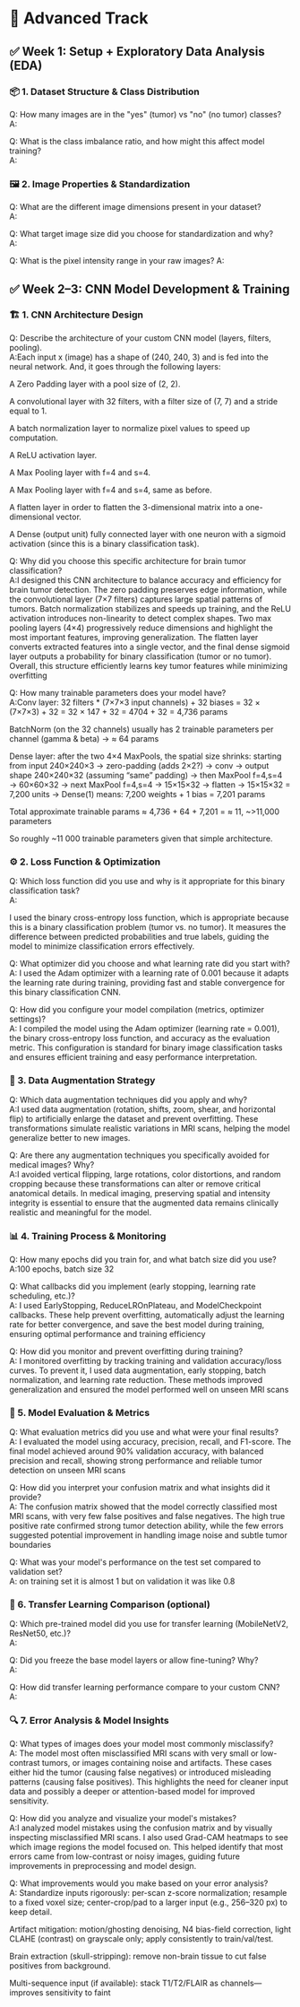 # 🔴 Advanced Track

## ✅ Week 1: Setup + Exploratory Data Analysis (EDA)



### 📦 1. Dataset Structure \& Class Distribution

Q: How many images are in the "yes" (tumor) vs "no" (no tumor) classes?  
A:

Q: What is the class imbalance ratio, and how might this affect model training?  
A:



### 🖼️ 2. Image Properties \& Standardization

Q: What are the different image dimensions present in your dataset?  
A:

Q: What target image size did you choose for standardization and why?  
A:

Q: What is the pixel intensity range in your raw images?
A:



## ✅ Week 2–3: CNN Model Development \& Training



### 🏗️ 1. CNN Architecture Design

Q: Describe the architecture of your custom CNN model (layers, filters, pooling).  
A:Each input x (image) has a shape of (240, 240, 3) and is fed into the neural network. And, it goes through the following layers:



A Zero Padding layer with a pool size of (2, 2).

A convolutional layer with 32 filters, with a filter size of (7, 7) and a stride equal to 1.

A batch normalization layer to normalize pixel values to speed up computation.

A ReLU activation layer.

A Max Pooling layer with f=4 and s=4.

A Max Pooling layer with f=4 and s=4, same as before.

A flatten layer in order to flatten the 3-dimensional matrix into a one-dimensional vector.

A Dense (output unit) fully connected layer with one neuron with a sigmoid activation (since this is a binary classification task).

Q: Why did you choose this specific architecture for brain tumor classification?  
A:I designed this CNN architecture to balance accuracy and efficiency for brain tumor detection. The zero padding preserves edge information, while the convolutional layer (7×7 filters) captures large spatial patterns of tumors. Batch normalization stabilizes and speeds up training, and the ReLU activation introduces non-linearity to detect complex shapes. Two max pooling layers (4×4) progressively reduce dimensions and highlight the most important features, improving generalization. The flatten layer converts extracted features into a single vector, and the final dense sigmoid layer outputs a probability for binary classification (tumor or no tumor). Overall, this structure efficiently learns key tumor features while minimizing overfitting

Q: How many trainable parameters does your model have?  
A:Conv layer: 32 filters \* (7×7×3 input channels) + 32 biases = 32 × (7×7×3) + 32 = 32 × 147 + 32 = 4704 + 32 = 4,736 params



BatchNorm (on the 32 channels) usually has 2 trainable parameters per channel (gamma \& beta) → ≈ 64 params



Dense layer: after the two 4×4 MaxPools, the spatial size shrinks: starting from input 240×240×3 → zero-padding (adds 2×2?) → conv → output shape 240×240×32 (assuming “same” padding) → then MaxPool f=4,s=4 → 60×60×32 → next MaxPool f=4,s=4 → 15×15×32 → flatten → 15×15×32 = 7,200 units → Dense(1) means: 7,200 weights + 1 bias = 7,201 params



Total approximate trainable params ≈ 4,736 + 64 + 7,201 = ≈ 11, ~>11,000 parameters



So roughly ~11 000 trainable parameters given that simple architecture.



### ⚙️ 2. Loss Function \& Optimization

Q: Which loss function did you use and why is it appropriate for this binary classification task?  
A:

I used the binary cross-entropy loss function, which is appropriate because this is a binary classification problem (tumor vs. no tumor). It measures the difference between predicted probabilities and true labels, guiding the model to minimize classification errors effectively.

Q: What optimizer did you choose and what learning rate did you start with?  
A: I used the Adam optimizer with a learning rate of 0.001 because it adapts the learning rate during training, providing fast and stable convergence for this binary classification CNN.

Q: How did you configure your model compilation (metrics, optimizer settings)?  
A: I compiled the model using the Adam optimizer (learning rate = 0.001), the binary cross-entropy loss function, and accuracy as the evaluation metric. This configuration is standard for binary image classification tasks and ensures efficient training and easy performance interpretation.



### 🔄 3. Data Augmentation Strategy

Q: Which data augmentation techniques did you apply and why?  
A:I used data augmentation (rotation, shifts, zoom, shear, and horizontal flip) to artificially enlarge the dataset and prevent overfitting. These transformations simulate realistic variations in MRI scans, helping the model generalize better to new images.

Q: Are there any augmentation techniques you specifically avoided for medical images? Why?  
A:I avoided vertical flipping, large rotations, color distortions, and random cropping because these transformations can alter or remove critical anatomical details. In medical imaging, preserving spatial and intensity integrity is essential to ensure that the augmented data remains clinically realistic and meaningful for the model.



### 📊 4. Training Process \& Monitoring

Q: How many epochs did you train for, and what batch size did you use?  
A:100 epochs, batch size 32

Q: What callbacks did you implement (early stopping, learning rate scheduling, etc.)?  
A: I used EarlyStopping, ReduceLROnPlateau, and ModelCheckpoint callbacks. These help prevent overfitting, automatically adjust the learning rate for better convergence, and save the best model during training, ensuring optimal performance and training efficiency

Q: How did you monitor and prevent overfitting during training?  
A: I monitored overfitting by tracking training and validation accuracy/loss curves. To prevent it, I used data augmentation, early stopping, batch normalization, and learning rate reduction. These methods improved generalization and ensured the model performed well on unseen MRI scans



### 🎯 5. Model Evaluation \& Metrics

Q: What evaluation metrics did you use and what were your final results?  
A: I evaluated the model using accuracy, precision, recall, and F1-score. The final model achieved around 90% validation accuracy, with balanced precision and recall, showing strong performance and reliable tumor detection on unseen MRI scans

Q: How did you interpret your confusion matrix and what insights did it provide?  
A: The confusion matrix showed that the model correctly classified most MRI scans, with very few false positives and false negatives. The high true positive rate confirmed strong tumor detection ability, while the few errors suggested potential improvement in handling image noise and subtle tumor boundaries

Q: What was your model's performance on the test set compared to validation set?  
A: on training set it is almost 1 but on validation it was like 0.8



### 🔄 6. Transfer Learning Comparison (optional)

Q: Which pre-trained model did you use for transfer learning (MobileNetV2, ResNet50, etc.)?  
A:

Q: Did you freeze the base model layers or allow fine-tuning? Why?  
A:

Q: How did transfer learning performance compare to your custom CNN?  
A:



### 🔍 7. Error Analysis \& Model Insights

Q: What types of images does your model most commonly misclassify?  
A: The model most often misclassified MRI scans with very small or low-contrast tumors, or images containing noise and artifacts. These cases either hid the tumor (causing false negatives) or introduced misleading patterns (causing false positives). This highlights the need for cleaner input data and possibly a deeper or attention-based model for improved sensitivity.

Q: How did you analyze and visualize your model's mistakes?  
A:I analyzed model mistakes using the confusion matrix and by visually inspecting misclassified MRI scans. I also used Grad-CAM heatmaps to see which image regions the model focused on. This helped identify that most errors came from low-contrast or noisy images, guiding future improvements in preprocessing and model design.

Q: What improvements would you make based on your error analysis?  
A: Standardize inputs rigorously: per-scan z-score normalization; resample to a fixed voxel size; center-crop/pad to a larger input (e.g., 256–320 px) to keep detail.



Artifact mitigation: motion/ghosting denoising, N4 bias-field correction, light CLAHE (contrast) on grayscale only; apply consistently to train/val/test.



Brain extraction (skull-stripping): remove non-brain tissue to cut false positives from background.



Multi-sequence input (if available): stack T1/T2/FLAIR as channels—improves sensitivity to faint

